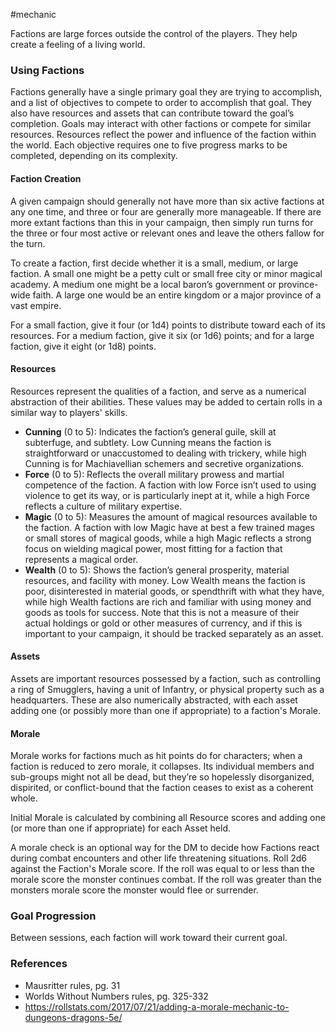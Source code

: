  #mechanic 

Factions are large forces outside the control of the players. They help create a feeling of a living world.

### Using Factions

Factions generally have a single primary goal they are trying to accomplish, and a list of objectives to compete to order to accomplish that goal. They also have resources and assets that can contribute toward the goal’s completion. Goals may interact with other factions or compete for similar resources. Resources reflect the power and influence of the faction within the world. Each objective requires one to five progress marks to be completed, depending on its complexity.

#### Faction Creation

A given campaign should generally not have more than six active factions at any one time, and three or four are generally more manageable. If there are more extant factions than this in your campaign, then simply run turns for the three or four most active or relevant ones and leave the others fallow for the turn.

To create a faction, first decide whether it is a small, medium, or large faction. A small one might be a petty cult or small free city or minor magical academy. A medium one might be a local baron’s government or province-wide faith. A large one would be an entire kingdom or a major province of a vast empire.

For a small faction, give it four (or 1d4) points to distribute toward each of its resources. For a medium faction, give it six (or 1d6) points; and for a large faction, give it eight (or 1d8) points.

#### Resources

Resources represent the qualities of a faction, and serve as a numerical abstraction of their abilities. These values may be added to certain rolls in a similar way to players' skills.

* **Cunning** (0 to 5): Indicates the faction’s general guile, skill at subterfuge, and subtlety. Low Cunning means the faction is straightforward or unaccustomed to dealing with trickery, while high Cunning is for Machiavellian schemers and secretive organizations.
* **Force** (0 to 5): Reflects the overall military prowess and martial competence of the faction. A faction with low Force isn’t used to using violence to get its way, or is particularly inept at it, while a high Force reflects a culture of military expertise.
* **Magic** (0 to 5): Measures the amount of magical resources available to the faction. A faction with low Magic have at best a few trained mages or small stores of magical goods, while a high Magic reflects a strong focus on wielding magical power, most fitting for a faction that represents a magical order.
* **Wealth** (0 to 5): Shows the faction’s general prosperity, material resources, and facility with money. Low Wealth means the faction is poor, disinterested in material goods, or spendthrift with what they have, while high Wealth factions are rich and familiar with using money and goods as tools for success. Note that this is not a measure of their actual holdings or gold or other measures of currency, and if this is important to your campaign, it should be tracked separately as an asset.

#### Assets

Assets are important resources possessed by a faction, such as controlling a ring of Smugglers, having a unit of Infantry, or physical property such as a headquarters. These are also numerically abstracted, with each asset adding one (or possibly more than one if appropriate) to a faction's Morale.

#### Morale

Morale works for factions much as hit points do for characters; when a faction is reduced to zero morale, it collapses. Its individual members and sub-groups might not all be dead, but they’re so hopelessly disorganized, dispirited, or conflict-bound that the faction ceases to exist as a coherent whole.

Initial Morale is calculated by combining all Resource scores and adding one (or more than one if appropriate) for each Asset held.

A morale check is an optional way for the DM to decide how Factions react during combat encounters and other life threatening situations. Roll 2d6 against the Faction's Morale score. If the roll was equal to or less than the morale score the monster continues combat. If the roll was greater than the monsters morale score the monster would flee or surrender.

### Goal Progression

Between sessions, each faction will work toward their current goal.


### References

* Mausritter rules, pg. 31
* Worlds Without Numbers rules, pg. 325-332
* https://rollstats.com/2017/07/21/adding-a-morale-mechanic-to-dungeons-dragons-5e/
